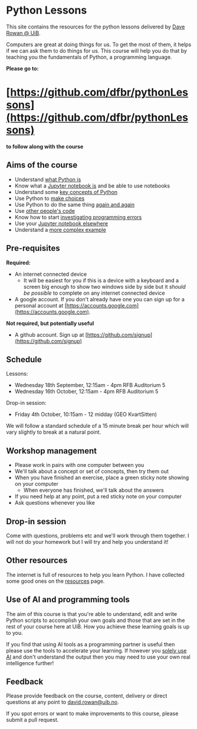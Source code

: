 # Python Lessons

This site contains the resources for the python lessons delivered by [Dave Rowan @ UiB](mailto:david.rowan@uib.no?subject=Python%20course).

Computers are great at doing things for us. To get the most of them, it helps if we can ask them to do things for us. This course will help you do that by teaching you the fundamentals of Python, a programming language.

**Please go to:**

# [https://github.com/dfbr/pythonLessons](https://github.com/dfbr/pythonLessons)

**to follow along with the course**

## Aims of the course
- Understand [what Python is](Lessons/whatIsPython.md)
- Know what a [Jupyter notebook is](Lessons/jupyterNotebook.md) and be able to use notebooks
- Understand some [key concepts of Python](Lessons/keyConcepts.md)
- Use Python to [make choices](Lessons/makeChoices.md)
- Use Python to do the same thing [again and again](Lessons/loops.md)
- Use [other people's code](Lessons/externalCode.md)
- Know how to start [investigating programming errors](Lessons/programmingErrors.md)
- Use your [Jupyter notebook elsewhere](Lessons/exportScript.md)
- Understand a [more complex example](Lessons/complexExample.md)<!--This is doing some data visualisation, plotting points on a map from a csv file. -->

## Pre-requisites

**Required:**
- An internet connected device
  - It will be easiest for you if this is a device with a keyboard and a screen big enough to show two windows side by side but it _should be possible_ to complete on any internet connected device
- A google account. If you don't already have one you can sign up for a personal account at [https://accounts.google.com](https://accounts.google.com).

**Not required, but potentially useful**
- A github account. Sign up at [https://github.com/signup](https://github.com/signup)

## Schedule

Lessons:
- Wednesday 18th September, 12:15am - 4pm RFB Auditorium 5
- Wednesday 16th October, 12:15am - 4pm RFB Auditorium 5

Drop-in session:
- Friday 4th October, 10:15am - 12 midday (GEO KvartSitten)

We will follow a standard schedule of a 15 minute break per hour which will vary slightly to break at a natural point.

## Workshop management

- Please work in pairs with one computer between you
- We'll talk about a concept or set of concepts, then try them out
- When you have finished an exercise, place a green sticky note showing on your computer
  - When everyone has finished, we'll talk about the answers
- If you need help at any point, put a red sticky note on your computer
- Ask questions whenever you like

## Drop-in session

Come with questions, problems etc and we'll work through them together. I will not do your homework but I will try and help you understand it!

## Other resources

The internet is full of resources to help you learn Python. I have collected some good ones on the [resources](Lessons/resources.md) page.

## Use of AI and programming tools

The aim of this course is that you're able to understand, edit and write Python scripts to accomplish your own goals and those that are set in the rest of your course here at UiB. How you achieve these learning goals is up to you.

If you find that using AI tools as a programming partner is useful then please use the tools to accelerate your learning. If however you [solely use AI](https://www.zdnet.com/article/how-to-use-chatgpt-to-write-code/) and don't understand the output then you may need to use your own real intelligence further!

## Feedback

Please provide feedback on the course, content, delivery or direct questions at any point to [david.rowan@uib.no](mailto:david.rowan@uib.no?subject=Python%20course%20question%or%20correction).

If you spot errors or want to make improvements to this course, please submit a pull request.

